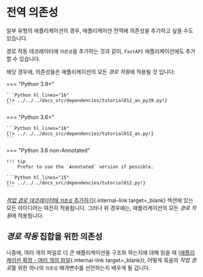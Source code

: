 # 전역 의존성

일부 유형의 애플리케이션의 경우, 애플리케이션 전역에 의존성을 추가하고 싶을 수도 있습니다.

경로 작동 데코레이터에 `의존성`을 추가하는 것과 같이, `FastAPI` 애플리케이션에도 추가할 수 있습니다.

해당 경우에, 의존성들은 애플리케이션의 모든 *경로 작동*에 적용될 것 입니다:

=== "Python 3.9+"

    ```Python hl_lines="16"
    {!> ../../../docs_src/dependencies/tutorial012_an_py39.py!}
    ```

=== "Python 3.6+"

    ```Python hl_lines="16"
    {!> ../../../docs_src/dependencies/tutorial012_an.py!}
    ```

=== "Python 3.6 non-Annotated"

    !!! tip
        Prefer to use the `Annotated` version if possible.

    ```Python hl_lines="15"
    {!> ../../../docs_src/dependencies/tutorial012.py!}
    ```

[*작업 경로 데코레이터*에 `의존성` 추가하기](dependencies-in-path-operation-decorators.md){.internal-link target=_blank} 섹션에 있는 모든 아이디어는
여전히 적용됩니다. 그러나 위 경우에는, 애플리케이션의 모든 *경로 작동*에 적용됩니다.

## *경로 작동* 집합을 위한 의존성

나중에, 여러 개의 파일로 더 큰 애플리케이션을 구조화 하는지에 대해 읽을 때 ([애플리케이션 확장 - 여러 개의 파일](../../tutorial/bigger-applications.md){.internal-link target=_blank}), 어떻게 묶음의 *작업 경로*를 위한 하나의 `의존성` 매개변수를 선언하는지 배우게 될 겁니다.

